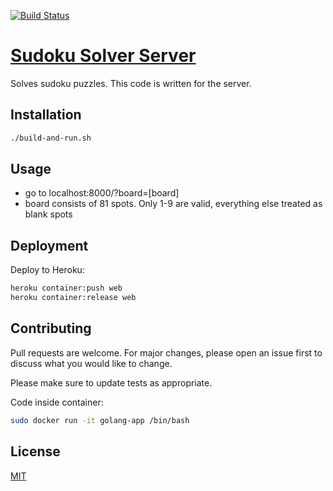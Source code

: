 [![Build Status](https://travis-ci.org/bhowmikp/sudoku-solver.svg?branch=master)](https://travis-ci.org/bhowmikp/sudoku-solver)

# [Sudoku Solver Server](https://dry-hollows-45767.herokuapp.com/)
Solves sudoku puzzles. This code is written for the server.

## Installation

```bash
./build-and-run.sh
```

## Usage

- go to localhost:8000/?board=[board]
- board consists of 81 spots. Only 1-9 are valid, everything else treated as blank spots

## Deployment

Deploy to Heroku:
```sh
heroku container:push web
heroku container:release web
```

## Contributing
Pull requests are welcome. For major changes, please open an issue first to discuss what you would like to change.

Please make sure to update tests as appropriate.

Code inside container:
```sh
sudo docker run -it golang-app /bin/bash
```

## License
[MIT](https://choosealicense.com/licenses/mit/)
